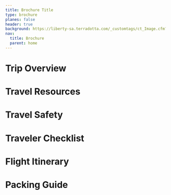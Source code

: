 ```yaml
---
title: Brochure Title
type: brochure
planes: false
header: true
background: https://liberty-sa.terradotta.com/_customtags/ct_Image.cfm?Image_ID=21698
nav:
  title: Brochure
  parent: home
---
```


<div id="appOverview" x-ref="appOverview" x-data="editor()" x-bind:class="currentId === $el.id && !aagFocused && 'active'" x-show="currentId === $el.id" x-cloak>

# Trip Overview

</div>

<div id="appResources" x-ref="appResources" x-data="editor()" x-bind:class="currentId === $el.id && !aagFocused && 'active'" x-show="currentId === $el.id" x-cloak>

# Travel Resources

</div>

<div id="appSafety" x-ref="appSafety" x-data="editor()" x-bind:class="currentId === $el.id && !aagFocused && 'active'" x-show="currentId === $el.id" x-cloak>

# Travel Safety

</div>

<div id="appChecklist" x-ref="appChecklist" x-data="editor()" x-bind:class="currentId === $el.id && !aagFocused && 'active'" x-show="currentId === $el.id" x-cloak>

# Traveler Checklist

</div>

<div id="appFlights" x-ref="appFlights" x-data="editor()" x-bind:class="currentId === $el.id && !aagFocused && 'active'" x-show="currentId === $el.id" x-cloak>

# Flight Itinerary

</div>

<div id="appPacking" x-ref="appPacking" x-data="editor()" x-bind:class="currentId === $el.id && !aagFocused && 'active'" x-show="currentId === $el.id" x-cloak>

# Packing Guide

</div>
